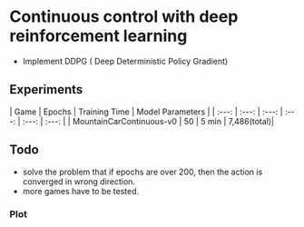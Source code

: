 # Continuous control with deep reinforcement learning
- Implement DDPG ( Deep Deterministic Policy Gradient)

## Experiments
| Game | Epochs | Training Time | Model Parameters |
| :---: | :---: | :---: | :---: | :---: | :---: |
| MountainCarContinuous-v0 | 50 | 5 min | 7,486(total)|


## Todo
  - solve the problem that if epochs are over 200, then the action is converged in wrong direction.
  - more games have to be tested.
 
### Plot
